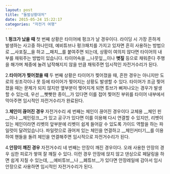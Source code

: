```yaml
---
layout: post
title: "돌발상황대처"
date: 2015-05-24 15:22:17
categories: "자전거 여행"
---
```

1.**펑크가 났을 때**
첫 번째 상황은 타이어에 펑크가 날 경우이다. 라이딩 시 가장 흔하게 발생하는 
사고중 하나인데, 예비튜브나 펑크패치를 가지고 있자면 흔히 
사용하는 방법으로 __사포질__을 하고 __패치__를 붙여주면 되는데, 상황이 여의치 
않다면 타이어의 내부를 채워주는 방법이 있습니다. 타이어속을 __나뭇잎__이나 
__볏짚__ 등으로 채워준다
주행을 해가며 체중에 눌려 납작해지지 
않을 만큼 채워주면 임시적인 자전거수리가 된다. 
  

2.**타이어가 찢어졌을 때**
두 번째 상황은 타이어가 찢어졌을 때, 
흔한 경우는 아니지만 도로의 쇳조각이나 못 등에 타이어가 
찢어지는 상황도 발생할 수 있다. 타이어가 조금 찢어졌을 때는 
문제가 되지 않지만 옆부분이 찢어지게 되면 튜브가 삐져나오는 경우가 발생할 수 
있는데, 우선 __빳빳한 종이__가 있다면 이를 접어 찢어진 부위를 타이어 내부에서 
막아주면 임시적인 자전거수리가 완료된다.


3.**체인이 끊어진 경우**
자전거수리 세 번째는 체인이 끊어진 경우이다
교체용 __체인 핀__이나 __체인링크__가 있고 공구가 있다면 이를 이용해 
다시 연결할 수 있지만, 리벳이 있는 체인이라면 리벳의 앞부분에 리벳이 쉽게 
들어갈 수 있도록 가이드 역할을 하는 파일럿이 달려있습니다. 파일럿으로 
끊어져 있는 체인을 연결하고 __체인커터기__를 이용하여 핸들을 
돌려 체인을 연결해주면 임시적으로 자전거수리가 된다. 


4.**안장이 깨진 경우**
자전거수리 네 번째는 안장이 깨진 경우이다. 
오래 사용한 안장의 경우 심한 피로가 쌓여 잘 꺠질 수 있다.
이런 경우 안장에 앉지 않고 댄싱으로 페달링을 
하면 쉽게 지칠 수 있는데, __예비튜브__나 __폐튜브__가 있다면 안장레일에 
감아서 임시안장으로 사용하면 임시적인 자전거수리가 된다.

